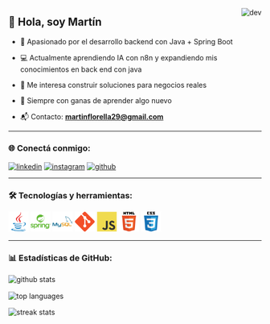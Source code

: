 <p><img align="right" src="https://github.com/Adam-pw/Adam-pw/blob/main/animation_500_kxa883sd.gif" alt="dev" /></p>

## 👋 Hola, soy Martín

- 🎯 Apasionado por el desarrollo backend con Java + Spring Boot  
- 💻 Actualmente aprendiendo IA con n8n y expandiendo mis conocimientos en back end con java 
- 🚀 Me interesa construir soluciones para negocios reales  
- 🧠 Siempre con ganas de aprender algo nuevo

- 📬 Contacto: **martinflorella29@gmail.com**
  
---

### 🌐 Conectá conmigo:
<p align="left">
  <a href="https://www.linkedin.com/in/martin-florella/" target="blank"><img align="center"
      src="https://raw.githubusercontent.com/rahuldkjain/github-profile-readme-generator/master/src/images/icons/Social/linked-in-alt.svg"
      alt="linkedin" height="30" width="40" /></a>
  <a href="https://instagram.com/martin_florella" target="blank"><img align="center"
      src="https://raw.githubusercontent.com/rahuldkjain/github-profile-readme-generator/master/src/images/icons/Social/instagram.svg"
      alt="instagram" height="30" width="40" /></a>
  <a href="https://github.com/MartinFlorella" target="blank"><img align="center"
      src="https://raw.githubusercontent.com/rahuldkjain/github-profile-readme-generator/master/src/images/icons/Social/github.svg"
      alt="github" height="30" width="40" /></a>
</p>

---

### 🛠️ Tecnologías y herramientas:

<p align="left">
  <img src="https://raw.githubusercontent.com/devicons/devicon/master/icons/java/java-original.svg" alt="java" width="40" height="40"/>
  <img src="https://raw.githubusercontent.com/devicons/devicon/master/icons/spring/spring-original-wordmark.svg" alt="spring" width="40" height="40"/>
  <img src="https://raw.githubusercontent.com/devicons/devicon/master/icons/mysql/mysql-original-wordmark.svg" alt="mysql" width="40" height="40"/>
  <img src="https://raw.githubusercontent.com/devicons/devicon/master/icons/git/git-original.svg" alt="git" width="40" height="40"/>
  <img src="https://raw.githubusercontent.com/devicons/devicon/master/icons/javascript/javascript-original.svg" alt="javascript" width="40" height="40"/>
  <img src="https://raw.githubusercontent.com/devicons/devicon/master/icons/html5/html5-original-wordmark.svg" alt="html5" width="40" height="40"/>
  <img src="https://raw.githubusercontent.com/devicons/devicon/master/icons/css3/css3-original-wordmark.svg" alt="css3" width="40" height="40"/>
</p>

---

### 📊 Estadísticas de GitHub:

<p><img align="center" src="https://github-readme-stats.vercel.app/api?username=MartinFlorella&show_icons=true&theme=dark" alt="github stats"/></p>

<p><img align="center" src="https://github-readme-stats.vercel.app/api/top-langs/?MartinFlorella=TU-USUARIO&layout=compact&theme=dark" alt="top languages"/></p>

<p><img align="center" src="https://github-readme-streak-stats.herokuapp.com/?user=MartinFlorella&theme=dark" alt="streak stats"/></p>


